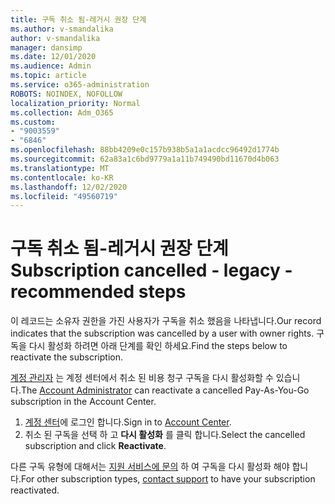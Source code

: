 ```yaml
---
title: 구독 취소 됨-레거시 권장 단계
ms.author: v-smandalika
author: v-smandalika
manager: dansimp
ms.date: 12/01/2020
ms.audience: Admin
ms.topic: article
ms.service: o365-administration
ROBOTS: NOINDEX, NOFOLLOW
localization_priority: Normal
ms.collection: Adm_O365
ms.custom:
- "9003559"
- "6846"
ms.openlocfilehash: 88bb4209e0c157b938b5a1a1acdcc96492d1774b
ms.sourcegitcommit: 62a83a1c6bd9779a1a11b749490bd11670d4b063
ms.translationtype: MT
ms.contentlocale: ko-KR
ms.lasthandoff: 12/02/2020
ms.locfileid: "49560719"
---
```

# <a name="subscription-cancelled---legacy---recommended-steps"></a><span data-ttu-id="a09cf-102">구독 취소 됨-레거시 권장 단계</span><span class="sxs-lookup"><span data-stu-id="a09cf-102">Subscription cancelled - legacy - recommended steps</span></span>

<span data-ttu-id="a09cf-103">이 레코드는 소유자 권한을 가진 사용자가 구독을 취소 했음을 나타냅니다.</span><span class="sxs-lookup"><span data-stu-id="a09cf-103">Our record indicates that the subscription was cancelled by a user with owner rights.</span></span> <span data-ttu-id="a09cf-104">구독을 다시 활성화 하려면 아래 단계를 확인 하세요.</span><span class="sxs-lookup"><span data-stu-id="a09cf-104">Find the steps below to reactivate the subscription.</span></span>

<span data-ttu-id="a09cf-105">[계정 관리자](https://docs.microsoft.com/azure/cost-management-billing/manage/billing-subscription-transfer?WT.mc_id=Portal-Microsoft_Azure_Support#whoisaa) 는 계정 센터에서 취소 된 비용 청구 구독을 다시 활성화할 수 있습니다.</span><span class="sxs-lookup"><span data-stu-id="a09cf-105">The [Account Administrator](https://docs.microsoft.com/azure/cost-management-billing/manage/billing-subscription-transfer?WT.mc_id=Portal-Microsoft_Azure_Support#whoisaa) can reactivate a cancelled Pay-As-You-Go subscription in the Account Center.</span></span>

1. <span data-ttu-id="a09cf-106">[계정 센터](https://account.azure.com/Subscriptions)에 로그인 합니다.</span><span class="sxs-lookup"><span data-stu-id="a09cf-106">Sign in to [Account Center](https://account.azure.com/Subscriptions).</span></span>
2. <span data-ttu-id="a09cf-107">취소 된 구독을 선택 하 고 **다시 활성화** 를 클릭 합니다.</span><span class="sxs-lookup"><span data-stu-id="a09cf-107">Select the cancelled subscription and click **Reactivate**.</span></span>

<span data-ttu-id="a09cf-108">다른 구독 유형에 대해서는 [지원 서비스에 문의](https://ms.portal.azure.com/#blade/Microsoft_Azure_Support/HelpAndSupportBlade/overview) 하 여 구독을 다시 활성화 해야 합니다.</span><span class="sxs-lookup"><span data-stu-id="a09cf-108">For other subscription types, [contact support](https://ms.portal.azure.com/#blade/Microsoft_Azure_Support/HelpAndSupportBlade/overview) to have your subscription reactivated.</span></span>
